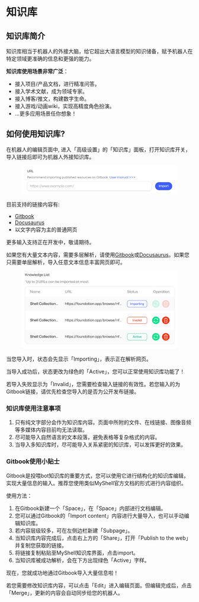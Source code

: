 # 知识库

## 知识库简介

知识库相当于机器人的外接大脑，给它超出大语言模型的知识储备，赋予机器人在特定领域更准确的信息和更强的能力。

**知识库使用场景非常广泛**：

* 接入项目/产品文档，进行精准问答。
* 接入学术文献，成为领域专家。
* 接入博客/推文，构建数字生命。
* 接入游戏/动画wiki，实现高精度角色扮演。
* ...更多应用场景任你想象！

## 如何使用知识库?

在机器人的编辑页面中, 进入「高级设置」的「知识库」面板，打开知识库开关，导入链接后即可为机器人外接知识库。

<figure><img src="../../../.gitbook/assets/image (27).png" alt=""><figcaption></figcaption></figure>

目前支持的链接内容有:

* [Gitbook](https://www.gitbook.com/)
* [Docusaurus](https://docusaurus.io/)
* 以文字内容为主的普通网页

更多输入支持正在开发中，敬请期待。

如果您有大量文本内容，需要多层解析，请使用[Gitbook](https://www.gitbook.com/)或[Docusaurus](https://docusaurus.io/)。如果您只需要单层解析，导入任意文本信息丰富网页即可。

<figure><img src="../../../.gitbook/assets/image (28).png" alt=""><figcaption></figcaption></figure>

当您导入时，状态会先显示「Importing」，表示正在解析网页。

当导入成功后，状态更改为绿色的「Active」，您可以正常使用知识库功能了！

若导入失败显示为「Invalid」，您需要检查输入链接的有效性。若您输入的为Gitbook链接，请优先检查您导入的是否为公开发布链接。

### 知识库使用注意事项

1. 只有纯文字部分会作为知识库内容。页面中所附的文件、在线链接、图像音频等多媒体内容目前均无法读取。&#x20;
2. 尽可能导入自然语言的文本段落，避免表格等复杂格式的内容。
3. 当导入多知识库时，尽可能导入关系紧密的知识库，可以发挥更好的效果。

### Gitbook使用小贴士

Gitbook是投喂bot知识库的重要方式，您可以使用它进行结构化的知识库编辑，实现大量信息的输入。推荐您使用类似MyShell官方文档的形式进行内容组织。

使用方法：

1. 在Gitbook新建一个「Space」，在「Space」内部进行文档编辑。
2. 您可以通过Gitbook的「Import content」内容进行大量导入，也可以手动编辑知识库。
3. 若内容层级较多，可在左侧边栏新建「Subpage」。
4. 当知识库内容完成后，点击右上方的「Share」，打开「Publish to the web」并复制您获取的链接。
5. 将链接复制粘贴至MyShell知识库界面，点击import。
6. 当知识库被成功解析，会在下方出现绿色「Active」字样。

现在，您就成功地通过Gitbook导入大量信息啦！

若您需要修改知识库内容，可以点击「Edit」进入编辑页面。但编辑完成后，点击「Merge」，更新的内容会自动同步给您的机器人。





